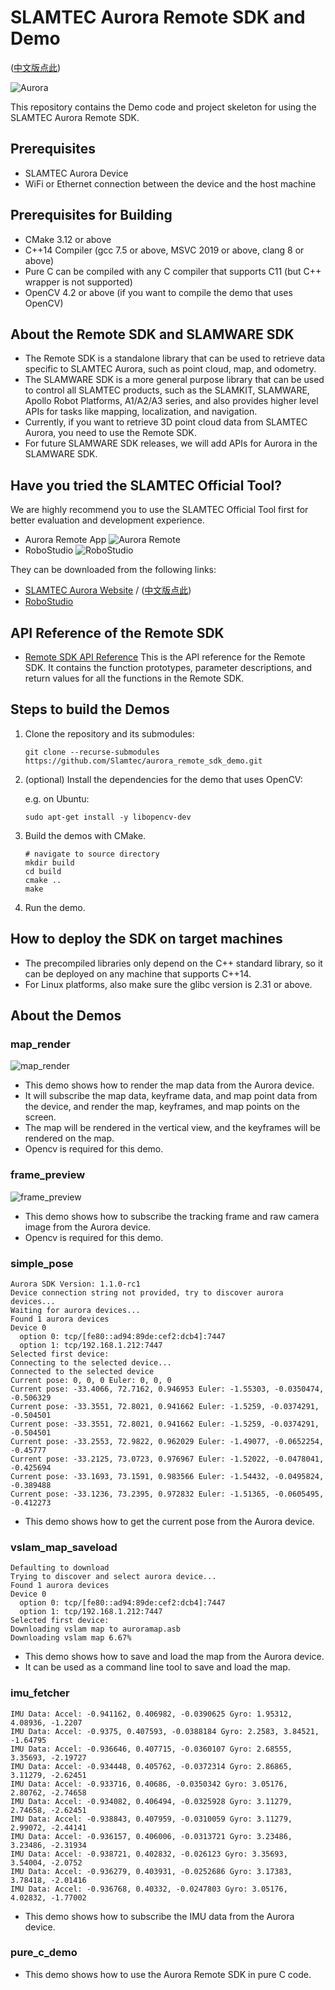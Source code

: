 # SLAMTEC Aurora Remote SDK and Demo

([中文版点此](README.zh-CN.md))

![Aurora](res/aurora.device.png)


This repository contains the Demo code and project skeleton for using the SLAMTEC Aurora Remote SDK.


## Prerequisites
- SLAMTEC Aurora Device
- WiFi or Ethernet connection between the device and the host machine

## Prerequisites for Building
- CMake 3.12 or above
- C++14 Compiler (gcc 7.5 or above, MSVC 2019 or above, clang 8 or above)
- Pure C can be compiled with any C compiler that supports C11 (but C++ wrapper is not supported)
- OpenCV 4.2 or above (if you want to compile the demo that uses OpenCV)


## About the Remote SDK and SLAMWARE SDK
- The Remote SDK is a standalone library that can be used to retrieve data specific to SLAMTEC Aurora, such as point cloud, map, and odometry.
- The SLAMWARE SDK is a more general purpose library that can be used to control all SLAMTEC products, such as the SLAMKIT, SLAMWARE, Apollo Robot Platforms, A1/A2/A3 series, and also provides higher level APIs for tasks like mapping, localization, and navigation. 
- Currently, if you want to retrieve 3D point cloud data from SLAMTEC Aurora, you need to use the Remote SDK.
- For future SLAMWARE SDK releases, we will add APIs for Aurora in the SLAMWARE SDK.

## Have you tried the SLAMTEC Official Tool?
We are highly recommend you to use the SLAMTEC Official Tool first for better evaluation and development experience.
- Aurora Remote App
![Aurora Remote](res/aurora.remote.png)
- RoboStudio
![RoboStudio](res/slamtec.robostudio.png)

They can be downloaded from the following links:
- [SLAMTEC Aurora Website](https://www.slamtec.com/en/Aurora) / ([中文版点此](https://www.slamtec.com/cn/Aurora))
- [RoboStudio](https://www.slamtec.com/en/RoboStudio)


## API Reference of the Remote SDK
- [Remote SDK API Reference](doc/html/index.html)
This is the API reference for the Remote SDK. It contains the function prototypes, parameter descriptions, and return values for all the functions in the Remote SDK.


## Steps to build the Demos
1. Clone the repository and its submodules:
    ```
    git clone --recurse-submodules https://github.com/Slamtec/aurora_remote_sdk_demo.git
   
2. (optional) Install the dependencies for the demo that uses OpenCV:
  
   e.g. on Ubuntu:
   ```
   sudo apt-get install -y libopencv-dev
   ```

3. Build the demos with CMake.

    ```
    # navigate to source directory
    mkdir build
    cd build
    cmake ..
    make
    ```
4. Run the demo.


## How to deploy the SDK on target machines
- The precompiled libraries only depend on the C++ standard library, so it can be deployed on any machine that supports C++14.
- For Linux platforms, also make sure the glibc version is 2.31 or above.

## About the Demos
### map_render
![map_render](res/demo_vertical_map.gif)
- This demo shows how to render the map data from the Aurora device.
- It will subscribe the map data, keyframe data, and map point data from the device, and render the map, keyframes, and map points on the screen.
- The map will be rendered in the vertical view, and the keyframes will be rendered on the map.
- Opencv is required for this demo.

### frame_preview
![frame_preview](res/demo_tracking_prev_full.png)
- This demo shows how to subscribe the tracking frame and raw camera image from the Aurora device.
- Opencv is required for this demo.

### simple_pose
```
Aurora SDK Version: 1.1.0-rc1
Device connection string not provided, try to discover aurora devices...
Waiting for aurora devices...
Found 1 aurora devices
Device 0
  option 0: tcp/[fe80::ad94:89de:cef2:dcb4]:7447
  option 1: tcp/192.168.1.212:7447
Selected first device: 
Connecting to the selected device...
Connected to the selected device
Current pose: 0, 0, 0 Euler: 0, 0, 0
Current pose: -33.4066, 72.7162, 0.946953 Euler: -1.55303, -0.0350474, -0.506329
Current pose: -33.3551, 72.8021, 0.941662 Euler: -1.5259, -0.0374291, -0.504501
Current pose: -33.3551, 72.8021, 0.941662 Euler: -1.5259, -0.0374291, -0.504501
Current pose: -33.2553, 72.9822, 0.962029 Euler: -1.49077, -0.0652254, -0.45777
Current pose: -33.2125, 73.0723, 0.976967 Euler: -1.52022, -0.0478041, -0.425694
Current pose: -33.1693, 73.1591, 0.983566 Euler: -1.54432, -0.0495824, -0.389488
Current pose: -33.1236, 73.2395, 0.972832 Euler: -1.51365, -0.0605495, -0.412273
```

- This demo shows how to get the current pose from the Aurora device.

### vslam_map_saveload
```
Defaulting to download
Trying to discover and select aurora device...
Found 1 aurora devices
Device 0
  option 0: tcp/[fe80::ad94:89de:cef2:dcb4]:7447
  option 1: tcp/192.168.1.212:7447
Selected first device: 
Downloading vslam map to auroramap.asb
Downloading vslam map 6.67%
```
- This demo shows how to save and load the map from the Aurora device.
- It can be used as a command line tool to save and load the map.


### imu_fetcher
```
IMU Data: Accel: -0.941162, 0.406982, -0.0390625 Gyro: 1.95312, 4.08936, -1.2207
IMU Data: Accel: -0.9375, 0.407593, -0.0388184 Gyro: 2.2583, 3.84521, -1.64795
IMU Data: Accel: -0.936646, 0.407715, -0.0360107 Gyro: 2.68555, 3.35693, -2.19727
IMU Data: Accel: -0.934448, 0.405762, -0.0372314 Gyro: 2.86865, 3.11279, -2.62451
IMU Data: Accel: -0.933716, 0.40686, -0.0350342 Gyro: 3.05176, 2.80762, -2.74658
IMU Data: Accel: -0.934082, 0.406494, -0.0325928 Gyro: 3.11279, 2.74658, -2.62451
IMU Data: Accel: -0.938843, 0.407959, -0.0310059 Gyro: 3.11279, 2.99072, -2.44141
IMU Data: Accel: -0.936157, 0.406006, -0.0313721 Gyro: 3.23486, 3.23486, -2.31934
IMU Data: Accel: -0.938721, 0.402832, -0.026123 Gyro: 3.35693, 3.54004, -2.0752
IMU Data: Accel: -0.936279, 0.403931, -0.0252686 Gyro: 3.17383, 3.78418, -2.01416
IMU Data: Accel: -0.936768, 0.40332, -0.0247803 Gyro: 3.05176, 4.02832, -1.77002
```
- This demo shows how to subscribe the IMU data from the Aurora device.

### pure_c_demo
- This demo shows how to use the Aurora Remote SDK in pure C code.